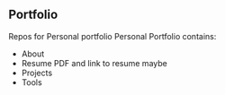 ## Portfolio

Repos for Personal portfolio
Personal Portfolio contains:
 - About
 - Resume PDF and link to resume maybe
 - Projects
 - Tools

